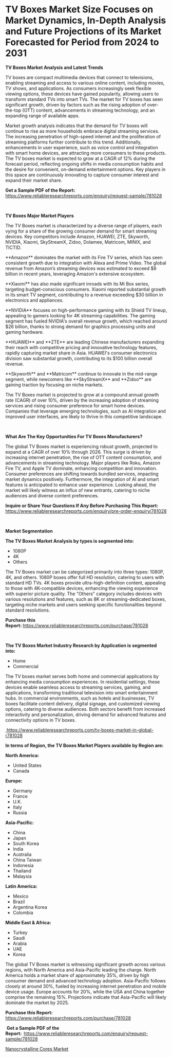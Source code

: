 <p><h1>TV Boxes Market Size Focuses on Market Dynamics, In-Depth Analysis and Future Projections of its Market Forecasted for Period from 2024 to 2031</h1></p><p><strong>TV Boxes Market Analysis and Latest Trends</strong></p>
<p><p>TV boxes are compact multimedia devices that connect to televisions, enabling streaming and access to various online content, including movies, TV shows, and applications. As consumers increasingly seek flexible viewing options, these devices have gained popularity, allowing users to transform standard TVs into smart TVs. The market for TV boxes has seen significant growth, driven by factors such as the rising adoption of over-the-top (OTT) content, advancements in streaming technology, and an expanding range of available apps.</p><p>Market growth analysis indicates that the demand for TV boxes will continue to rise as more households embrace digital streaming services. The increasing penetration of high-speed internet and the proliferation of streaming platforms further contribute to this trend. Additionally, enhancements in user experience, such as voice control and integration with smart home devices, are attracting more consumers to these products. The TV boxes market is expected to grow at a CAGR of 12% during the forecast period, reflecting ongoing shifts in media consumption habits and the desire for convenient, on-demand entertainment options. Key players in this space are continuously innovating to capture consumer interest and expand their market share.</p></p>
<p><strong>Get a Sample PDF of the Report:&nbsp;</strong> <a href="https://www.reliableresearchreports.com/enquiry/request-sample/781028?utm_campaign=28&utm_medium=2&utm_source=Github&utm_content=ia&utm_term=30122024&utm_id=tv-boxes">https://www.reliableresearchreports.com/enquiry/request-sample/781028</a></p>
<p>&nbsp;</p>
<p><strong>TV Boxes Major Market Players</strong></p>
<p><p>The TV Boxes market is characterized by a diverse range of players, each vying for a share of the growing consumer demand for smart streaming devices. Key competitors include Amazon, HUAWEI, ZTE, Skyworth, NVIDIA, Xiaomi, SkyStreamX, Zidoo, Dolamee, Matricom, MINIX, and TICTID.</p><p>**Amazon** dominates the market with its Fire TV series, which has seen consistent growth due to integration with Alexa and Prime Video. The global revenue from Amazon’s streaming devices was estimated to exceed $8 billion in recent years, leveraging Amazon's extensive ecosystem.</p><p>**Xiaomi** has also made significant inroads with its Mi Box series, targeting budget-conscious consumers. Xiaomi reported substantial growth in its smart TV segment, contributing to a revenue exceeding $30 billion in electronics and appliances.</p><p>**NVIDIA** focuses on high-performance gaming with its Shield TV lineup, appealing to gamers looking for 4K streaming capabilities. The gaming segment has fueled NVIDIA's overall revenue growth, which reached around $26 billion, thanks to strong demand for graphics processing units and gaming hardware.</p><p>**HUAWEI** and **ZTE** are leading Chinese manufacturers expanding their reach with competitive pricing and innovative technology features, rapidly capturing market share in Asia. HUAWEI's consumer electronics division saw substantial growth, contributing to its $100 billion overall revenue.</p><p>**Skyworth** and **Matricom** continue to innovate in the mid-range segment, while newcomers like **SkyStreamX** and **Zidoo** are gaining traction by focusing on niche markets.</p><p>The TV Boxes market is projected to grow at a compound annual growth rate (CAGR) of over 10%, driven by the increasing adoption of streaming services and rising consumer preference for smart home devices. Companies that leverage emerging technologies, such as AI integration and improved user interfaces, are likely to thrive in this competitive landscape.</p></p>
<p>&nbsp;</p>
<p><strong>What Are The Key Opportunities For TV Boxes Manufacturers?</strong></p>
<p><p>The global TV Boxes market is experiencing robust growth, projected to expand at a CAGR of over 10% through 2026. This surge is driven by increasing internet penetration, the rise of OTT content consumption, and advancements in streaming technology. Major players like Roku, Amazon Fire TV, and Apple TV dominate, enhancing competition and innovation. Consumer preferences are shifting towards bundled services, impacting market dynamics positively. Furthermore, the integration of AI and smart features is anticipated to enhance user experience. Looking ahead, the market will likely witness an influx of new entrants, catering to niche audiences and diverse content preferences.</p></p>
<p><strong>Inquire or Share Your Questions If Any Before Purchasing This Report:</strong> <a href="https://www.reliableresearchreports.com/enquiry/pre-order-enquiry/781028?utm_campaign=28&utm_medium=2&utm_source=Github&utm_content=ia&utm_term=30122024&utm_id=tv-boxes">https://www.reliableresearchreports.com/enquiry/pre-order-enquiry/781028</a></p>
<p>&nbsp;</p>
<p><strong>Market Segmentation</strong></p>
<p><strong>The TV Boxes Market Analysis by types is segmented into:</strong></p>
<p><ul><li>1080P</li><li>4K</li><li>Others</li></ul></p>
<p><p>The TV Boxes market can be categorized primarily into three types: 1080P, 4K, and others. 1080P boxes offer full HD resolution, catering to users with standard HD TVs. 4K boxes provide ultra-high-definition content, appealing to those with 4K-compatible devices, enhancing the viewing experience with superior picture quality. The "Others" category includes devices with various resolutions and features, such as 8K or streaming-dedicated boxes, targeting niche markets and users seeking specific functionalities beyond standard resolutions.</p></p>
<p><strong>Purchase this Report:&nbsp;</strong><a href="https://www.reliableresearchreports.com/purchase/781028?utm_campaign=28&utm_medium=2&utm_source=Github&utm_content=ia&utm_term=30122024&utm_id=tv-boxes">https://www.reliableresearchreports.com/purchase/781028</a></p>
<p>&nbsp;</p>
<p><strong>The TV Boxes Market Industry Research by Application is segmented into:</strong></p>
<p><ul><li>Home</li><li>Commercial</li></ul></p>
<p><p>The TV boxes market serves both home and commercial applications by enhancing media consumption experiences. In residential settings, these devices enable seamless access to streaming services, gaming, and applications, transforming traditional television into smart entertainment hubs. In commercial environments, such as hotels and businesses, TV boxes facilitate content delivery, digital signage, and customized viewing options, catering to diverse audiences. Both sectors benefit from increased interactivity and personalization, driving demand for advanced features and connectivity options in TV boxes.</p></p>
<p><a href="https://www.reliableresearchreports.com/tv-boxes-market-in-global-r781028?utm_campaign=28&utm_medium=2&utm_source=Github&utm_content=ia&utm_term=30122024&utm_id=tv-boxes">&nbsp;https://www.reliableresearchreports.com/tv-boxes-market-in-global-r781028</a></p>
<p><strong>In terms of Region, the TV Boxes Market Players available by Region are:</strong></p>
<p>
    <p> <strong> North America: </strong>
        <ul>
            <li>United States</li>
            <li>Canada</li>
        </ul>
        </p> 
    <p> <strong> Europe: </strong>
        <ul>
            <li>Germany</li>
            <li>France</li>
            <li>U.K.</li>
            <li>Italy</li>
            <li>Russia</li>
        </ul>
        </p> 
    <p> <strong> Asia-Pacific: </strong>
        <ul>
            <li>China</li>
            <li>Japan</li>
            <li>South Korea</li>
            <li>India</li>
            <li>Australia</li>
            <li>China Taiwan</li>
            <li>Indonesia</li>
            <li>Thailand</li>
            <li>Malaysia</li>
        </ul>
        </p> 
    <p> <strong> Latin America: </strong>
        <ul>
            <li>Mexico</li>
            <li>Brazil</li>
            <li>Argentina Korea</li>
            <li>Colombia</li>
        </ul>
        </p> 
    <p> <strong> Middle East & Africa: </strong>
        <ul>
            <li>Turkey</li>
            <li>Saudi</li>
            <li>Arabia</li>
            <li>UAE</li>
            <li>Korea</li>
        </ul>
    </p>
    </p>
<p><p>The global TV Boxes market is witnessing significant growth across various regions, with North America and Asia-Pacific leading the charge. North America holds a market share of approximately 35%, driven by high consumer demand and advanced technology adoption. Asia-Pacific follows closely at around 30%, fueled by increasing internet penetration and mobile device usage. Europe accounts for 20%, while the USA and China together comprise the remaining 15%. Projections indicate that Asia-Pacific will likely dominate the market by 2025.</p></p>
<p><strong>Purchase this Report: </strong><a href="https://www.reliableresearchreports.com/purchase/781028?utm_campaign=28&utm_medium=2&utm_source=Github&utm_content=ia&utm_term=30122024&utm_id=tv-boxes">https://www.reliableresearchreports.com/purchase/781028</a></p>
<p>&nbsp;<strong>Get a Sample PDF of the Report:&nbsp;&nbsp;</strong><a href="https://www.reliableresearchreports.com/enquiry/request-sample/781028?utm_campaign=28&utm_medium=2&utm_source=Github&utm_content=ia&utm_term=30122024&utm_id=tv-boxes">https://www.reliableresearchreports.com/enquiry/request-sample/781028</a></p>
<p><strong></strong></p>
<p><p><a href="https://github.com/indrystar/Market-Research-Report-List-5/blob/main/nanocrystalline-cores-market.md?utm_campaign=28&utm_medium=2&utm_source=Github&utm_content=ia&utm_term=30122024&utm_id=tv-boxes">Nanocrystalline Cores Market</a></p></p>